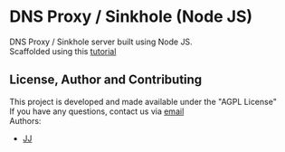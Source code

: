 # DNS Proxy / Sinkhole (Node JS)
DNS Proxy / Sinkhole server built using Node JS.  
Scaffolded using this [tutorial](https://peteris.rocks/blog/dns-proxy-server-in-node-js-with-ui/)

## License, Author and Contributing
This project is developed and made available under the "AGPL License"  
If you have any questions, contact us via [email](mailto:developer@enkeldigital.com)  
Authors:
- [JJ](https://github.com/Jaimeloeuf)
